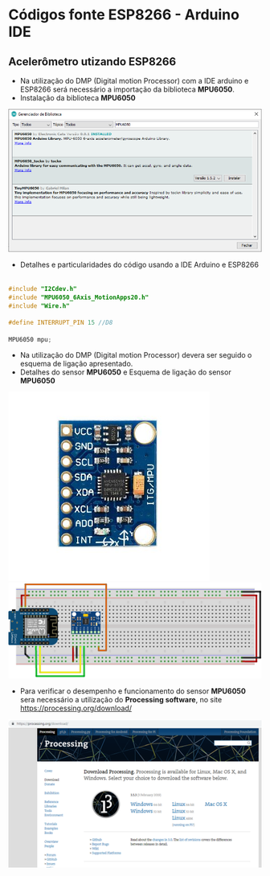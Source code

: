 # Códigos fonte ESP8266 - Arduino IDE

Acelerômetro utizando ESP8266
------

* Na utilização do DMP (Digital motion Processor)  com a IDE arduino e ESP8266 será necessário a importação da biblioteca **MPU6050**.
* Instalação da biblioteca **MPU6050**

![Instalação MPU6050](../../../Imagens/BibliotecaMPU6050.png)

* Detalhes e particularidades do código usando a IDE Arduino e ESP8266

```c++

#include "I2Cdev.h"
#include "MPU6050_6Axis_MotionApps20.h"
#include "Wire.h"

#define INTERRUPT_PIN 15 //D8

MPU6050 mpu;
```
* Na utilização do DMP (Digital motion Processor) devera ser seguido o esquema de ligação apresentado.
* Detalhes do sensor **MPU6050** e Esquema de ligação do sensor **MPU6050**

![SensorMPU6050](../../../Imagens/MPU6050_opt.jpg)
![Esquema básico de ligação MPU6050](../../../Imagens/D1-mini_MCU6050_bb.png)

* Para verificar o desempenho e funcionamento do sensor **MPU6050** sera necessário a utilização do **Processing software**, no site https://processing.org/download/

![Processing software](../../../Imagens/Processing.png)
